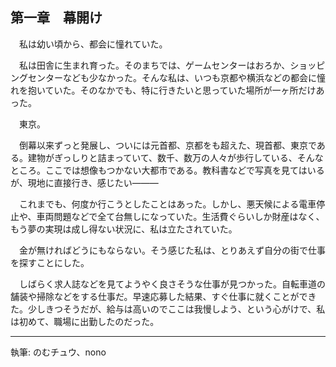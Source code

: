 ## 第一章　幕開け
　私は幼い頃から、都会に憧れていた。
 
　私は田舎に生まれ育った。そのまちでは、ゲームセンターはおろか、ショッピングセンターなども少なかった。そんな私は、いつも京都や横浜などの都会に憧れを抱いていた。そのなかでも、特に行きたいと思っていた場所が一ヶ所だけあった。

　東京。

　倒幕以来ずっと発展し、ついには元首都、京都をも超えた、現首都、東京である。建物がぎっしりと詰まっていて、数千、数万の人々が歩行している、そんなところ。ここでは想像もつかない大都市である。教科書などで写真を見てはいるが、現地に直接行き、感じたい———

　これまでも、何度か行こうとしたことはあった。しかし、悪天候による電車停止や、車両問題などで全て台無しになっていた。生活費ぐらいしか財産はなく、もう夢の実現は成し得ない状況に、私は立たされていた。

　金が無ければどうにもならない。そう感じた私は、とりあえず自分の街で仕事を探すことにした。

　しばらく求人誌などを見てようやく良さそうな仕事が見つかった。自転車道の舗装や掃除などをする仕事だ。早速応募した結果、すぐ仕事に就くことができた。少しきつそうだが、給与は高いのでここは我慢しよう、という心がけで、私は初めて、職場に出勤したのだった。

---
執筆: のむチュウ、nono
